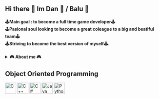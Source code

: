 ## Hi there 👋 Im Dan 🤗 / Balu 🐻

#### <p>🕹️Main goal : to become a full time game developer🕹️<br>🕹️Pasional soul looking to become a great coleague to a big and beatiful team🕹️<br>🕹️Striving to become the best version of myself🕹️.</p>
<details>	
  <summary><b>🎮 About me 🎮 </b></summary>
  
* Good problem solving skills
* Code and development.
* Extremely organised with a high level of attention to details
* Great Mathematical Thinking
* Ambitious, hard working, energetic and reliable
* Great in a team,even greater going solo
  
  </details>

## Object Oriented Programming

<a href="https://docs.microsoft.com/en-us/cpp/?view=msvc-170" target="_blank" rel="noreferrer"><img src="https://raw.githubusercontent.com/danielcranney/readme-generator/main/public/icons/skills/c-colored.svg" width="36" height="36" alt="C" /></a>
<a href="https://docs.microsoft.com/en-us/cpp/?view=msvc-170" target="_blank" rel="noreferrer"><img src="https://raw.githubusercontent.com/danielcranney/readme-generator/main/public/icons/skills/cplusplus-colored.svg" width="36" height="36" alt="C++" /></a>
<a href="https://docs.microsoft.com/en-us/dotnet/csharp/" target="_blank" rel="noreferrer"><img src="https://raw.githubusercontent.com/danielcranney/readme-generator/main/public/icons/skills/csharp-colored.svg" width="36" height="36" alt="C#" /></a>
<a href="https://www.oracle.com/java/" target="_blank" rel="noreferrer"><img src="https://raw.githubusercontent.com/danielcranney/readme-generator/main/public/icons/skills/java-colored.svg" width="36" height="36" alt="Java" /></a>
<a href="https://www.python.org/" target="_blank" rel="noreferrer"><img src="https://raw.githubusercontent.com/danielcranney/readme-generator/main/public/icons/skills/python-colored.svg" width="36" height="36" alt="Python" /></a>
                 
